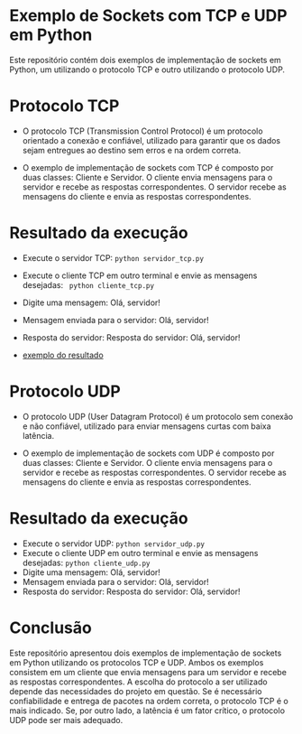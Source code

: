 # Exemplo de Sockets com TCP e UDP em Python
Este repositório contém dois exemplos de implementação de sockets em Python, um utilizando o protocolo TCP e outro utilizando o protocolo UDP.

# Protocolo TCP
- O protocolo TCP (Transmission Control Protocol) é um protocolo orientado a conexão e confiável, utilizado para garantir que os dados sejam entregues ao destino sem erros e na ordem correta.

- O exemplo de implementação de sockets com TCP é composto por duas classes: Cliente e Servidor. O cliente envia mensagens para o servidor e recebe as respostas correspondentes. O servidor recebe as mensagens do cliente e envia as respostas correspondentes.

# Resultado da execução
- Execute o servidor TCP:
 ``` python servidor_tcp.py  ``` 
- Execute o cliente TCP em outro terminal e envie as mensagens desejadas:
 ```  python cliente_tcp.py ``` 
- Digite uma mensagem: Olá, servidor!
- Mensagem enviada para o servidor: Olá, servidor!
- Resposta do servidor: Resposta do servidor: Olá, servidor!

- [exemplo do resultado](https://user-images.githubusercontent.com/71457360/229209511-49b05faf-ebcd-4e0a-b892-efe041e1e118.PNG)



# Protocolo UDP
- O protocolo UDP (User Datagram Protocol) é um protocolo sem conexão e não confiável, utilizado para enviar mensagens curtas com baixa latência.

- O exemplo de implementação de sockets com UDP é composto por duas classes: Cliente e Servidor. O cliente envia mensagens para o servidor e recebe as respostas correspondentes. O servidor recebe as mensagens do cliente e envia as respostas correspondentes.

# Resultado da execução
- Execute o servidor UDP:
 ``` python servidor_udp.py ``` 
- Execute o cliente UDP em outro terminal e envie as mensagens desejadas:
 ``` python cliente_udp.py  ``` 
- Digite uma mensagem: Olá, servidor!
- Mensagem enviada para o servidor: Olá, servidor!
- Resposta do servidor: Resposta do servidor: Olá, servidor!
# Conclusão
Este repositório apresentou dois exemplos de implementação de sockets em Python utilizando os protocolos TCP e UDP. Ambos os exemplos consistem em um cliente que envia mensagens para um servidor e recebe as respostas correspondentes. A escolha do protocolo a ser utilizado depende das necessidades do projeto em questão. Se é necessário confiabilidade e entrega de pacotes na ordem correta, o protocolo TCP é o mais indicado. Se, por outro lado, a latência é um fator crítico, o protocolo UDP pode ser mais adequado.
